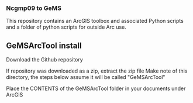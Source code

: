 ### Ncgmp09 to GeMS

This repository contains an ArcGIS toolbox and associated Python scripts and a folder of python scripts for outside Arc use.

## GeMSArcTool install

Download the Github repository

If repository was downloaded as a zip, extract the zip file
Make note of this directory, the steps below assume it will be called "GeMSArcTool"

Place the CONTENTS of the GeMSArcTool folder in your documents under ArcGIS
